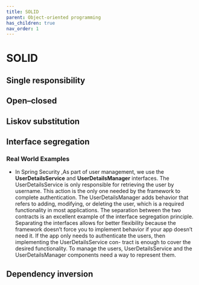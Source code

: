 ```yaml
---
title: SOLID
parent: Object-oriented programming
has_children: true
nav_order: 1
---
```


# SOLID
## Single responsibility
## Open–closed
## Liskov substitution
## Interface segregation

### Real World Examples
* In Spring Security ,As part of user management, we use the **UserDetailsService** and **UserDetailsManager** interfaces. The UserDetailsService is only responsible for retrieving the user by username. This action is the only one needed by the framework to complete authentication. The UserDetailsManager adds behavior that refers to adding, modifying, or deleting the user, which is a required functionality in most applications. The separation between the two contracts is an excellent example of the interface segregation principle. Separating the interfaces allows for better flexibility because the framework doesn’t force you to implement behavior if your app doesn’t need it. If the app only 
needs to authenticate the users, then implementing the UserDetailsService con-
tract is enough to cover the desired functionality. To manage the users, UserDetailsService and the UserDetailsManager components need a way to represent them. 

## Dependency inversion
